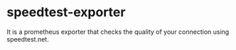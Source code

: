 # speedtest-exporter
It is a prometheus exporter that checks the quality of your connection using speedtest.net.
